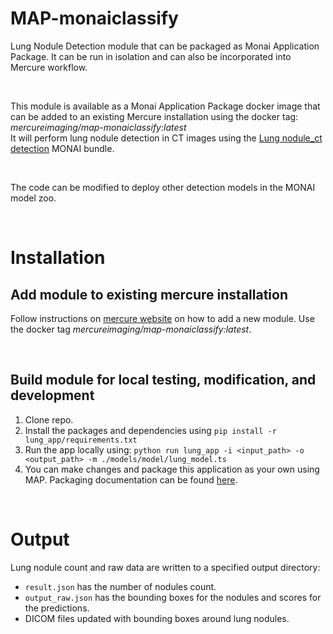 # **MAP-monaiclassify**

Lung Nodule Detection module that can be packaged as Monai Application Package. It can be run in isolation and can also be incorporated into Mercure workflow.

<br>

This module is available as a Monai Application Package docker image that can be added to an existing Mercure installation using the docker tag: *mercureimaging/map-monaiclassify:latest*
<br>
It will perform lung nodule detection in CT images using the [Lung nodule_ct detection](https://github.com/Project-MONAI/model-zoo/releases/download/hosting_storage_v1/lung_nodule_ct_detection_v0.5.9.zip) MONAI bundle.

<br>

The code can be modified to deploy other detection models in the MONAI model zoo.

<br>

# Installation

## Add module to existing mercure installation
Follow instructions on [mercure website](https://mercure-imaging.org) on how to add a new module. Use the docker tag *mercureimaging/map-monaiclassify:latest*.

<br>

## Build module for local testing, modification, and development
1. Clone repo.
2. Install the packages and dependencies using `pip install -r lung_app/requirements.txt`
3. Run the app locally using: `python run lung_app -i <input_path> -o <output_path> -m ./models/model/lung_model.ts`
4. You can make changes and package this application as your own using MAP. Packaging documentation can be found [here](https://docs.monai.io/projects/monai-deploy-app-sdk/en/latest/developing_with_sdk/packaging_app.html).

<br>

# Output

 Lung nodule count and raw data are written to a specified output directory:
- `result.json` has the number of nodules count.
- `output_raw.json` has the bounding boxes for the nodules and scores for the predictions.
- DICOM files updated with bounding boxes around lung nodules.

